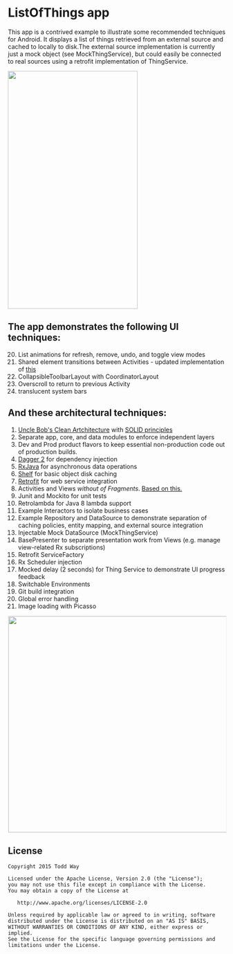 # ListOfThings app
This app is a contrived example to illustrate some recommended techniques for Android. It displays a list of things retrieved from an external source and cached to locally to disk.The external source implementation is currently just a mock object (see MockThingService), but could easily be connected to real sources using a retrofit implementation of ThingService.

<img src="art/list.gif" width="300" height="550"/>
 
## The app demonstrates the following UI techniques: 
 20. List animations for refresh, remove, undo, and toggle view modes
 21. Shared element transitions between Activities - updated implementation of [this](https://github.com/toddway/MaterialTransitions)
 10. CollapsibleToolbarLayout with CoordinatorLayout
 22. Overscroll to return to previous Activity
 23. translucent system bars


## And these architectural techniques:
1. [Uncle Bob's Clean Artchitecture](https://blog.8thlight.com/uncle-bob/2012/08/13/the-clean-architecture.html) with [SOLID principles](http://blog.cleancoder.com/uncle-bob/2016/01/04/ALittleArchitecture.html)
2. Separate app, core, and data modules to enforce independent layers 
2. Dev and Prod product flavors to keep essential non-production code out of production builds. 
3. [Dagger 2](https://engineering.circle.com/instrumentation-testing-with-dagger-mockito-and-espresso-f07b5f62a85b#.ssgoilb3y) for dependency injection
4. [RxJava](http://blog.danlew.net/2014/09/15/grokking-rxjava-part-1/) for asynchronous data operations
5. [Shelf](https://github.com/toddway/Shelf) for basic object disk caching
6. [Retrofit](http://square.github.io/retrofit/) for web service integration
9. Activities and Views _without of Fragments_.  [Based on this.](https://corner.squareup.com/2014/10/advocating-against-android-fragments.html)
7. Junit and Mockito for unit tests
8. Retrolambda for Java 8 lambda support
2. Example Interactors to isolate business cases
2. Example Repository and DataSource to demonstrate separation of caching policies, entity mapping, and external source integration
2. Injectable Mock DataSource (MockThingService)
10. BasePresenter to separate presentation work from Views (e.g. manage view-related Rx subscriptions)
14. Retrofit ServiceFactory
15. Rx Scheduler injection
16. Mocked delay (2 seconds) for Thing Service to demonstrate UI progress feedback
17. Switchable Environments
18. Git build integration
19. Global error handling
12. Image loading with Picasso



<object data="https://cdn.rawgit.com/VML/ListOfThings-Android/master/art/mobile-architecture-diagram.svg" type="image/svg+xml" style="width:100%">
    <img style="border:1px solid #eeeeee" src="https://raw.githubusercontent.com/VML/ListOfThings-Android/master/art/mobile-architecture-diagram.jpg" width="680" height="500" />
</object>


License
-------

    Copyright 2015 Todd Way

    Licensed under the Apache License, Version 2.0 (the "License");
    you may not use this file except in compliance with the License.
    You may obtain a copy of the License at

       http://www.apache.org/licenses/LICENSE-2.0

    Unless required by applicable law or agreed to in writing, software
    distributed under the License is distributed on an "AS IS" BASIS,
    WITHOUT WARRANTIES OR CONDITIONS OF ANY KIND, either express or implied.
    See the License for the specific language governing permissions and
    limitations under the License.






